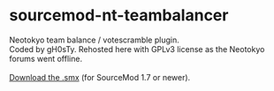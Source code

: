 # sourcemod-nt-teambalancer
Neotokyo team balance / votescramble plugin.<br />
Coded by gH0sTy. Rehosted here with GPLv3 license as the Neotokyo forums went offline.<br />
<br />
<a href="https://github.com/Rainyan/sourcemod-nt-teambalancer/raw/master/sourcemod/plugins/neottb.smx">Download the .smx</a> (for SourceMod 1.7 or newer).
